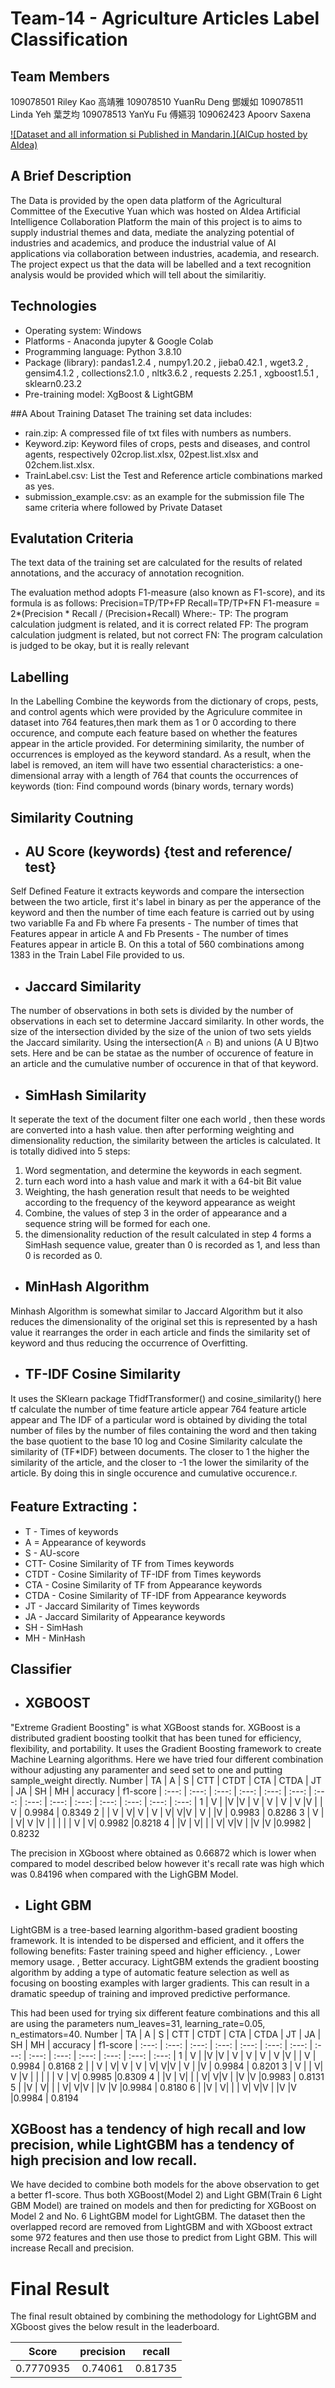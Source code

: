 # Team-14 - Agriculture Articles Label Classification

## Team Members
109078501 Riley Kao 高靖雅
109078510 YuanRu Deng 鄧媛如
109078511 Linda Yeh 葉芝均
109078513 YanYu Fu 傅嬿羽
109062423 Apoorv Saxena


[![Dataset and all information si Published in Mandarin.](AICup hosted by AIdea)](https://aidea-web.tw/topic/de144f63-cd15-40b8-81e6-82db5636d598)
## A Brief Description
The Data is provided by the open data platform of the Agricultural Committee of the Executive Yuan which was hosted on AIdea Artificial Intelligence Collaboration Platform the main of this project is to aims to supply industrial themes and data, mediate the analyzing potential of industries and academics, and produce the industrial value of AI applications via collaboration between industries, academia, and research.
The project expect us that the data will be labelled and a text recognition analysis would be provided which will tell about the similaritiy.
## Technologies
 - Operating system: Windows
 - Platforms - Anaconda jupyter & Google Colab
 - Programming language: Python 3.8.10
 - Package (library):
    pandas1.2.4 , numpy1.20.2 , jieba0.42.1 , wget3.2 , gensim4.1.2 , collections2.1.0 , nltk3.6.2 , requests 2.25.1 , xgboost1.5.1 , sklearn0.23.2
- Pre-training model:  XgBoost & LightGBM


##A About Training Dataset
The training set data includes:

- rain.zip: A compressed file of txt files with numbers as numbers.
- Keyword.zip: Keyword files of crops, pests and diseases, and control agents, respectively 02crop.list.xlsx, 02pest.list.xlsx and 02chem.list.xlsx.
- TrainLabel.csv: List the Test and Reference article combinations marked as yes.
- submission_example.csv:  as an example for the submission file 
The same criteria where followed by Private Dataset

## Evalutation Criteria 
The text data of the training set are calculated for the results of related annotations, and the accuracy of annotation recognition.

The evaluation method adopts F1-measure (also known as F1-score), and its formula is as follows:
Precision=TP/TP+FP
Recall=TP/TP+FN
F1-measure = 2*(Precision * Recall / (Precision+Recall)
Where:- 
TP: The program calculation judgment is related, and it is correct related
FP: The program calculation judgment is related, but not correct
FN: The program calculation is judged to be okay, but it is really relevant
## Labelling

In the Labelling Combine the keywords from the dictionary of crops, pests, and control agents which were provided by the Agriculure commitee in dataset into 764 features,then  mark them as 1 or 0 according to there occurence, and compute each feature based on whether the features appear in the article provided. For determining similarity, the number of occurrences is employed as the keyword standard. As a result, when the label is removed, an item will have two essential characteristics: a one-dimensional array with a length of 764 that counts the occurrences of keywords (tion: Find compound words (binary words, ternary words)

## Similarity Coutning
- ## AU Score (keywords) {test and reference/ test}


Self Defined Feature it extracts keywords and compare the intersection between the two article, first it's label in binary as per the apperance of the keyword and then the number of time each feature is carried out by using two variablle Fa and Fb where Fa presents - The number of times that Features appear in article A and Fb Presents -  The number of times Features appear in article B. On this a total of 560 combinations among 1383 in the Train Label File provided to us.

- ## Jaccard Similarity

The number of observations in both sets is divided by the number of observations in each set to determine Jaccard similarity. In other words, the size of the intersection divided by the size of the union of two sets yields the Jaccard similarity. Using the intersection(A ∩ B) and unions (A U B)two sets. Here and be can be statae as  the number of occurence of feature in an article and the cumulative number of occurence in that of that keyword.

- ## SimHash Similarity 

It seperate the text of the document filter one each world , then these words are converted into a hash value. then after performing  weighting and dimensionality reduction, the similarity between the articles is calculated. 
It is totally didived into 5 steps:
1. Word segmentation, and determine the keywords in each segment.
2. turn each word into a hash value and mark it with a 64-bit Bit value
3. Weighting, the hash generation result that needs to be weighted according to the frequency of the keyword appearance as  weight
4. Combine, the values of step 3 in the order of appearance and a  sequence string will be formed for each one.
5. the dimensionality reduction of the result calculated in step 4 forms a SimHash sequence value, greater than 0 is recorded as 1, and less than 0 is recorded as 0.

- ## MinHash Algorithm

Minhash Algorithm is somewhat similar to Jaccard Algorithm but it also reduces the dimensionality of the original set this is represented by a hash value  it rearranges the order in each article and finds the similarity set of keyword and thus  reducing the occurrence of Overfitting. 

- ## TF-IDF Cosine Similarity

It uses the SKlearn package TfidfTransformer() and  cosine_similarity() here tf calculate the number of time feature article appear 764 feature article appear and  The IDF of a particular word is obtained by dividing the total number of files by the number of files containing the word and then taking the base quotient to the  base 10 log and Cosine Similarity calculate the similarity of (TF*IDF) between documents. The closer to 1 the higher the similarity of the article, and the closer to -1 the lower the similarity of the article. By doing this in single occurence and cumulative occurence.r.


## Feature Extracting：
- T	- Times of keywords
- A	= Appearance of keywords
- S - 	AU-score
- CTT- 	Cosine Similarity of TF from Times keywords
- CTDT - Cosine Similarity of TF-IDF from Times keywords
- CTA -  Cosine Similarity of TF from Appearance keywords
- CTDA -  Cosine Similarity of TF-IDF from Appearance keywords
- JT -  Jaccard Similarity of Times keywords
- JA -  Jaccard Similarity of Appearance keywords
- SH -  SimHash
- MH -  MinHash
## Classifier
- ## XGBOOST

"Extreme Gradient Boosting" is what XGBoost stands for. XGBoost is a distributed gradient boosting toolkit that has been tuned for efficiency, flexibility, and portability. It uses the Gradient Boosting framework to create Machine Learning algorithms.
Here we have tried four different combination withour adjusting any paramenter and seed set to one and putting sample_weight directly.
 Number | TA | A | S | CTT | CTDT | CTA | CTDA | JT | JA | SH | MH | accuracy | f1-score | 
  :---: | :---: | :---: | :---: | :---: | :---: | :---: | :---: | :---: | :---: | :---: | :---: | :---: |  :---: |
 1 | V |  |V  |V  | V | V | V | V |V  |  | V | 0.9984 | 0.8349
2 |  | V |  V| V | V |  V|  V|V  | V |  |V  | 0.9983 | 0.8286
3 | V |  |  V| V |V  |  |  |  |  | V |  V| 0.9982 |0.8218
4 |  |V  |  V|  |  |  V|  V|V  |  |V  |V  |0.9982 | 0.8232

The precision in XGboost where obtained as 0.66872 which is lower when compared to model described below however it's recall rate was high which was 0.84196 when compared with the LighGBM Model.
- ## Light GBM

LightGBM is a tree-based learning algorithm-based gradient boosting framework. It is intended to be dispersed and efficient, and it offers the following benefits: Faster training speed and higher efficiency. , Lower memory usage. , Better accuracy. LightGBM extends the gradient boosting algorithm by adding a type of automatic feature selection as well as focusing on boosting examples with larger gradients. This can result in a dramatic speedup of training and improved predictive performance.

This had been used for  trying six different feature combinations and this all are  using the parameters num_leaves=31, learning_rate=0.05, n_estimators=40.
 Number | TA | A | S | CTT | CTDT | CTA | CTDA | JT | JA | SH | MH | accuracy | f1-score | 
  :---: | :---: | :---: | :---: | :---: | :---: | :---: | :---: | :---: | :---: | :---: | :---: | :---: |  :---: |
 1 | V |  |V  |V  | V | V | V | V |V  |  | V | 0.9984 | 0.8168
2 |  | V |  V| V | V |  V|  V|V  | V |  |V  | 0.9984 | 0.8201
3 | V |  |  V| V |V  |  |  |  |  | V |  V| 0.9985 |0.8309
4 |  |V  |  V|  |  |  V|  V|V  |  |V  |V  |0.9983 | 0.8131
5 |  |V  |  V|  |  |  V|  V|V  |  |V  |V  |0.9984 | 0.8180
6 |  |V  |  V|  |  |  V|  V|V  |  |V  |V  |0.9984 | 0.8194



## XGBoost has a tendency of high recall and low precision, while LightGBM has a tendency of high precision and low recall. 

We have decided to combine both models for the above observation to get a better f1-score. Thus both XGBoost(Model 2) and Light GBM(Train 6 Light GBM Model) are trained on models and then for predicting for XGBoost on Model 2 and No. 6 LightGBM model for LightGBM. The dataset then the overlapped record are removed from LightGBM and with XGboost extract some 972 features and then use those to predict from Light GBM. This will increase Recall and precision.

# Final Result
The final result obtained by combining the methodology for LightGBM and XGboost gives the below result in the leaderboard.

| Score | precision | recall|
| :---: | :---: | :---: |
| 0.7770935 | 0.74061 | 0.81735 |


